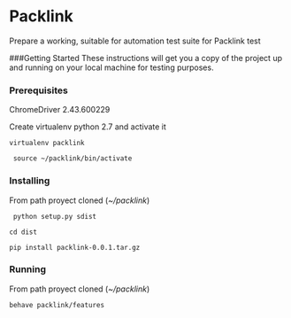 # Packlink
Prepare a working, suitable for automation test suite for Packlink test

###Getting Started
These instructions will get you a copy of the project up and running on your local machine for testing purposes. 

### Prerequisites
ChromeDriver 2.43.600229

Create virtualenv python 2.7 and activate it

`virtualenv packlink  `

` source ~/packlink/bin/activate`


### Installing
From path proyect cloned (*~/packlink*)

` python setup.py sdist`
  
` cd dist `

` pip install packlink-0.0.1.tar.gz `

### Running 
From path proyect cloned (*~/packlink*)

`behave packlink/features`
